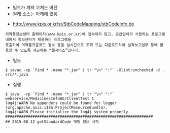 
- 빌드가 깨져 고쳐논 버전
- 원래 소스는 아래에 있음

* http://www.kpis.or.kr/st/StbCodeMapping/stbCodeInfo.do
```
의약품정보센터 홈페이지(www.kpis.or.kr)에 접속하지 않고, 공급업체가 사용하는 프로그램 내에서 정보센터가 제공하는 프로그램을 
호출하여 의약품표준코드 정보 등을 실시간으로 조회 또는 다운로드하여 실적보고업무 등에 활용할 수 있도록 제공하는 “웹서비스”입니다.
```


* 빌드
```
$ javac -cp `find * -name "*.jar" | tr "\n" ":"` -Xlint:unchecked -d . src/*.java
```


* 실행
```
$ java  -cp `find * -name "*.jar" | tr "\n" ":"` webservice/MedicinesInfoWS/ClientTest 1
log4j:WARN No appenders could be found for logger (org.apache.axis.i18n.ProjectResourceBundle).
log4j:WARN Please initialize the log4j system properly.
#################################################################
## 2015-08-12 getStandardCode 매핑 정보 시작
...
```
